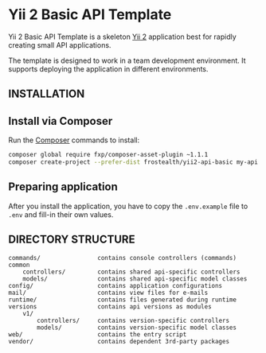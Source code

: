 Yii 2 Basic API Template
===============================

Yii 2 Basic API Template is a skeleton [Yii 2](http://www.yiiframework.com) application best for rapidly
creating small API applications.

The template is designed to work in a team development environment. 
It supports deploying the application in different environments.

INSTALLATION
------------

## Install via Composer

Run the [Composer](http://getcomposer.org) commands to install:

```bash
composer global require fxp/composer-asset-plugin ~1.1.1
composer create-project --prefer-dist frostealth/yii2-api-basic my-api
```

## Preparing application

After you install the application, you have to copy the `.env.example` file to `.env` and fill-in their own values.

DIRECTORY STRUCTURE
-------------------

```
commands/                contains console controllers (commands)
common
    controllers/         contains shared api-specific controllers
    models/              contains shared api-specific model classes
config/                  contains application configurations
mail/                    contains view files for e-mails
runtime/                 contains files generated during runtime
versions                 contains api versions as modules
    v1/
        controllers/     contains version-specific controllers
        models/          contains version-specific model classes
web/                     contains the entry script
vendor/                  contains dependent 3rd-party packages
```
